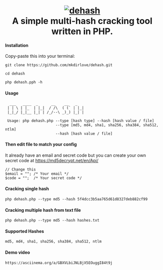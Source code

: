 <h1 align="center">
  <br>
  <a href="https://github.com/mkdirlove/dehash"><img src="https://github.com/mkdirlove/dehash/blob/main/logo.png" alt="dehash"></a>
  <br>
  A simple multi-hash cracking tool written in PHP.
  <br>
</h1>

#### Installation

Copy-paste this into your terminal:

```
git clone https://github.com/mkdirlove/dehash.git
```
```
cd dehash
```
```
php dehash.pph -h
```
#### Usage
``` 
  ___   ____  _      __    __   _    
 | | \ | |_  | |_|  / /\  ( (` | |_| 
 |_|_/ |_|__ |_| | /_/--\ _)_) |_| | 

 Usage: php dehash.php --type [hash type] --hash [hash value / file]
                       --type [md5, md4, sha1, sha256, sha384, sha512, ntlm]
                       --hash [hash value / file]
```

#### Then edit file to match your config

It already have an email and secret code but you can create your own secret code at https://md5decrypt.net/en/Api/

```
// Change this
$email = ""; /* Your email */
$code = "";  /* Your secret code */
```

#### Cracking single hash
```
php dehash.php --type md5 --hash 5f4dcc3b5aa765d61d8327deb882cf99
```

#### Cracking multiple hash from text file
```
php dehash.php --type md5 --hash hashes.txt
```
#### Supported Hashes
```
md5, md4, sha1, sha256, sha384, sha512, ntlm
```
#### Demo video
```
https://asciinema.org/a/GBXVLbiJNLBjX5EOuggI84t9j
```
